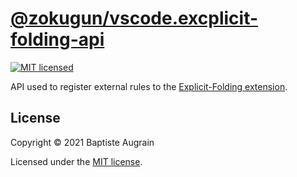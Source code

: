 [@zokugun/vscode.excplicit-folding-api](https://github.com/zokugun/vscode-excplicit-folding-api)
======================================================================

[![MIT licensed](https://img.shields.io/badge/license-MIT-blue.svg)](./LICENSE)

API used to register external rules to the [Explicit-Folding extension](https://github.com/zokugun/vscode-explicit-folding).

License
-------

Copyright &copy; 2021 Baptiste Augrain

Licensed under the [MIT license](http://www.opensource.org/licenses/mit-license.php).
